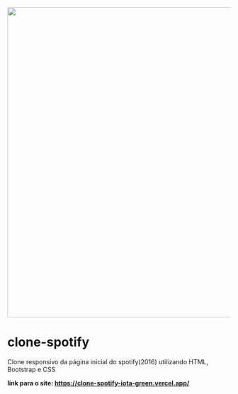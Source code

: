<div align="center" >
    <img src="https://user-images.githubusercontent.com/104685458/193469139-51a25764-ebea-4e3e-9a8a-4c8be0eebd57.png" width="700px">
  </div>

# clone-spotify 
Clone responsivo da página inicial do spotify(2016) utilizando HTML, Bootstrap e CSS

<b> link para o site: https://clone-spotify-iota-green.vercel.app/
